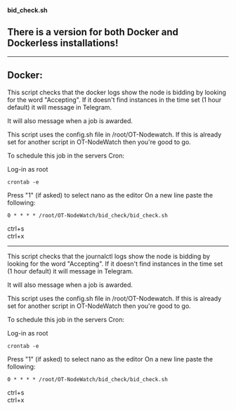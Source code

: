 __bid_check.sh__

## There is a version for both Docker and Dockerless installations!
---

## __Docker:__
This script checks that the docker logs show the node is bidding by looking for the word "Accepting". If it doesn't find instances in the time set (1 hour default) it will message in Telegram.

It will also message when a job is awarded.

This script uses the config.sh file in /root/OT-Nodewatch. If this is already set for another script in
OT-NodeWatch then you're good to go.

To schedule this job in the servers Cron:

Log-in as root
```
crontab -e
```
Press "1" (if asked) to select nano as the editor
On a new line paste the following:

```
0 * * * * /root/OT-NodeWatch/bid_check/bid_check.sh
```

ctrl+s  
ctrl+x

---


This script checks that the journalctl logs show the node is bidding by looking for the word "Accepting". If it doesn't find instances in the time set (1 hour default) it will message in Telegram.

It will also message when a job is awarded.

This script uses the config.sh file in /root/OT-Nodewatch. If this is already set for another script in
OT-NodeWatch then you're good to go.

To schedule this job in the servers Cron:

Log-in as root
```
crontab -e
```
Press "1" (if asked) to select nano as the editor
On a new line paste the following:

```
0 * * * * /root/OT-NodeWatch/bid_check/bid_check.sh
```

ctrl+s  
ctrl+x